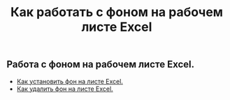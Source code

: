 ﻿---
title: Как работать с фоном на рабочем листе Excel
second_title: Documen
linktitle: Фон
type: docs
url: /ru/worksheets/background/
keywords: How to work with background on an Excel worksheet
description: Aspose.Cells Cloud REST API поддерживает работу с фоном на рабочем листе Excel. SDK поддерживает различные языки разработки, включая Android, C#, Go, Java, NodeJS, Perl, PHP, Python, Ruby и Swift.
weight: 20
kwords: Excel, Office Облако, REST API, Электронная таблица, PDF, CSV, Json, Markdown, Как работать с фоном на листе Excel
---
## Работа с фоном на рабочем листе Excel.

- [Как установить фон на листе Excel.](/cells/ru/worksheets/background/add/) 
- [Как удалить фон на листе Excel.](/cells/ru/worksheets/background/delete/) 



